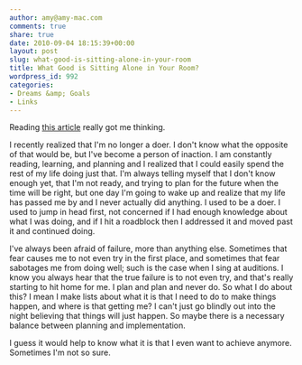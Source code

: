 ```yaml
---
author: amy@amy-mac.com
comments: true
share: true
date: 2010-09-04 18:15:39+00:00
layout: post
slug: what-good-is-sitting-alone-in-your-room
title: What Good is Sitting Alone in Your Room?
wordpress_id: 992
categories:
- Dreams &amp; Goals
- Links
---
```


Reading [this article](http://the99percent.com/tips/6842/99-excuses-for-not-making-ideas-happen) really got me thinking.

I recently realized that I'm no longer a doer. I don't know what the opposite of that would be, but I've become a person of inaction. I am constantly reading, learning, and planning and I realized that I could easily spend the rest of my life doing just that. I'm always telling myself that I don't know enough yet, that I'm not ready, and trying to plan for the future when the time will be right, but one day I'm going to wake up and realize that my life has passed me by and I never actually did anything. I used to be a doer. I used to jump in head first, not concerned if I had enough knowledge about what I was doing, and if I hit a roadblock then I addressed it and moved past it and continued doing.

I've always been afraid of failure, more than anything else. Sometimes that fear causes me to not even try in the first place, and sometimes that fear sabotages me from doing well; such is the case when I sing at auditions. I know you always hear that the true failure is to not even try, and that's really starting to hit home for me. I plan and plan and never do. So what I do about this? I mean I make lists about what it is that I need to do to make things happen, and where is that getting me? I can't just go blindly out into the night believing that things will just happen. So maybe there is a necessary balance between planning and implementation.

I guess it would help to know what it is that I even want to achieve anymore. Sometimes I'm not so sure.
